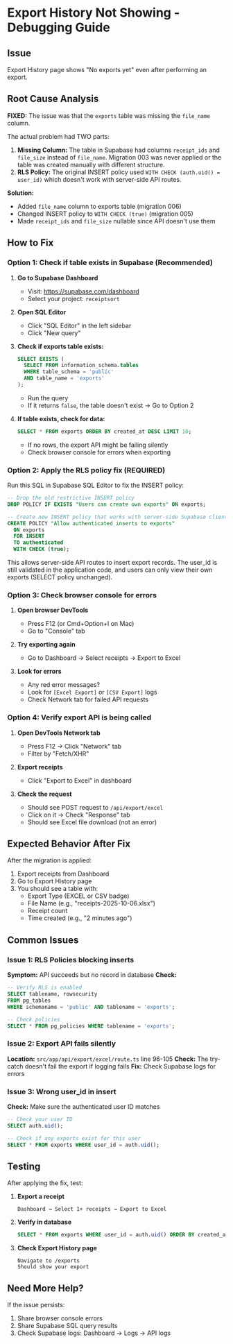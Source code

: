 # Export History Not Showing - Debugging Guide

## Issue
Export History page shows "No exports yet" even after performing an export.

## Root Cause Analysis

**FIXED:** The issue was that the `exports` table was missing the `file_name` column.

The actual problem had TWO parts:
1. **Missing Column:** The table in Supabase had columns `receipt_ids` and `file_size` instead of `file_name`. Migration 003 was never applied or the table was created manually with different structure.
2. **RLS Policy:** The original INSERT policy used `WITH CHECK (auth.uid() = user_id)` which doesn't work with server-side API routes.

**Solution:**
- Added `file_name` column to exports table (migration 006)
- Changed INSERT policy to `WITH CHECK (true)` (migration 005)
- Made `receipt_ids` and `file_size` nullable since API doesn't use them

## How to Fix

### Option 1: Check if table exists in Supabase (Recommended)

1. **Go to Supabase Dashboard**
   - Visit: https://supabase.com/dashboard
   - Select your project: `receiptsort`

2. **Open SQL Editor**
   - Click "SQL Editor" in the left sidebar
   - Click "New query"

3. **Check if exports table exists:**
   ```sql
   SELECT EXISTS (
     SELECT FROM information_schema.tables
     WHERE table_schema = 'public'
     AND table_name = 'exports'
   );
   ```
   - Run the query
   - If it returns `false`, the table doesn't exist → Go to Option 2

4. **If table exists, check for data:**
   ```sql
   SELECT * FROM exports ORDER BY created_at DESC LIMIT 10;
   ```
   - If no rows, the export API might be failing silently
   - Check browser console for errors when exporting

### Option 2: Apply the RLS policy fix (REQUIRED)

Run this SQL in Supabase SQL Editor to fix the INSERT policy:

```sql
-- Drop the old restrictive INSERT policy
DROP POLICY IF EXISTS "Users can create own exports" ON exports;

-- Create new INSERT policy that works with server-side Supabase client
CREATE POLICY "Allow authenticated inserts to exports"
  ON exports
  FOR INSERT
  TO authenticated
  WITH CHECK (true);
```

This allows server-side API routes to insert export records. The user_id is still validated in the application code, and users can only view their own exports (SELECT policy unchanged).

### Option 3: Check browser console for errors

1. **Open browser DevTools**
   - Press F12 (or Cmd+Option+I on Mac)
   - Go to "Console" tab

2. **Try exporting again**
   - Go to Dashboard → Select receipts → Export to Excel

3. **Look for errors**
   - Any red error messages?
   - Look for `[Excel Export]` or `[CSV Export]` logs
   - Check Network tab for failed API requests

### Option 4: Verify export API is being called

1. **Open DevTools Network tab**
   - Press F12 → Click "Network" tab
   - Filter by "Fetch/XHR"

2. **Export receipts**
   - Click "Export to Excel" in dashboard

3. **Check the request**
   - Should see POST request to `/api/export/excel`
   - Click on it → Check "Response" tab
   - Should see Excel file download (not an error)

## Expected Behavior After Fix

After the migration is applied:
1. Export receipts from Dashboard
2. Go to Export History page
3. You should see a table with:
   - Export Type (EXCEL or CSV badge)
   - File Name (e.g., "receipts-2025-10-06.xlsx")
   - Receipt count
   - Time created (e.g., "2 minutes ago")

## Common Issues

### Issue 1: RLS Policies blocking inserts
**Symptom:** API succeeds but no record in database
**Check:**
```sql
-- Verify RLS is enabled
SELECT tablename, rowsecurity
FROM pg_tables
WHERE schemaname = 'public' AND tablename = 'exports';

-- Check policies
SELECT * FROM pg_policies WHERE tablename = 'exports';
```

### Issue 2: Export API fails silently
**Location:** `src/app/api/export/excel/route.ts` line 96-105
**Check:** The try-catch doesn't fail the export if logging fails
**Fix:** Check Supabase logs for errors

### Issue 3: Wrong user_id in insert
**Check:** Make sure the authenticated user ID matches
```sql
-- Check your user ID
SELECT auth.uid();

-- Check if any exports exist for this user
SELECT * FROM exports WHERE user_id = auth.uid();
```

## Testing

After applying the fix, test:

1. **Export a receipt**
   ```
   Dashboard → Select 1+ receipts → Export to Excel
   ```

2. **Verify in database**
   ```sql
   SELECT * FROM exports WHERE user_id = auth.uid() ORDER BY created_at DESC;
   ```

3. **Check Export History page**
   ```
   Navigate to /exports
   Should show your export
   ```

## Need More Help?

If the issue persists:
1. Share browser console errors
2. Share Supabase SQL query results
3. Check Supabase logs: Dashboard → Logs → API logs
